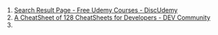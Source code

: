 01. [Search Result Page - Free Udemy Courses - DiscUdemy](https://www.discudemy.com/search)
2. [A CheatSheet of 128 CheatSheets for Developers - DEV Community](https://dev.to/devmount/a-cheatsheet-of-128-cheatsheets-for-developers-f4m?ref=dailydev)
3. 